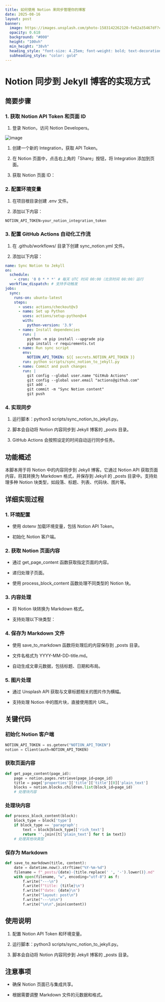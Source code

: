 ```yaml
---
title: 如何使用 Notion 来同步管理你的博客
date: 2025-08-16
layout: post
banner:
  image: https://images.unsplash.com/photo-1583142262120-fe62a35467df?crop=entropy&cs=tinysrgb&fit=max&fm=jpg&ixid=M3w2OTIwMzJ8MHwxfHJhbmRvbXx8fHx8fHx8fDE3NTUzODI3OTV8&ixlib=rb-4.1.0&q=80&w=1080
  opacity: 0.618
  background: "#000"
  height: "100vh"
  min_height: "38vh"
  heading_style: "font-size: 4.25em; font-weight: bold; text-decoration: underline"
  subheading_style: "color: gold"
---
```


# Notion 同步到 Jekyll 博客的实现方式

## 简要步骤

### 1. 获取 Notion API Token 和页面 ID

1. 登录 Notion，访问 Notion Developers。

![image](https://prod-files-secure.s3.us-west-2.amazonaws.com/a7a0cc5a-89b9-4cda-8686-1fba0ca52f40/d19c1afe-dea5-4312-9333-786b0ba83054/image.png?X-Amz-Algorithm=AWS4-HMAC-SHA256&X-Amz-Content-Sha256=UNSIGNED-PAYLOAD&X-Amz-Credential=ASIAZI2LB4667QDH2XHR%2F20250816%2Fus-west-2%2Fs3%2Faws4_request&X-Amz-Date=20250816T221955Z&X-Amz-Expires=3600&X-Amz-Security-Token=IQoJb3JpZ2luX2VjEDYaCXVzLXdlc3QtMiJHMEUCIDvSvUy%2BajKotaRi1zkH80BmRbip8xlyUg38Gu87DXz6AiEA5PaRNp3QwJycr7AYYAHps0a5D%2BPGv2OtfHpC%2F7Obe7Eq%2FwMIfxAAGgw2Mzc0MjMxODM4MDUiDJsHuy536xAn5Bdf8yrcAwdfchxjKLYZxu0mOy4j%2F%2BKOASoTtumkcKg3SYNlAFicSMIasBA%2B5Rmd4EMydoVSXwCqa04qCDq9Ubgbc%2Bq29Kdiqhcv9wpRr9%2FC6gCyFdGtFP0WfzkC6A1sgHvHhPwejSo2BovaTy%2FyCtXRs9yJfq06491w5gX4z%2F92UYXUWojIgdsj3LU%2FAbjmkJIZTdUVdrSv4zg%2BI%2FKctSk%2Femts0JesQnUmiyuIpHbYM56UpGLF5OihPllo2V58uIxmehftzEgLhc53fAxsPcKJ%2BmF1UEtdSUCbT%2FTQs8cjtcWHgv5hVErhDkpEsd1f5TExD9c%2BoFgQUv7WkE1xZjhu7iYTg4XESSONmT7csWllA%2BmzfjgK%2FQ0WXlBovvGQrHKCCtK3EATjyTKh0ycwJMLXmkX%2FSZMEIuuW%2FfzOvYbcFzVwwqVXoMTdrfHaIxcIa9Ew2CkWSrDlKDVBbwFmhQ8uDwE9sViWhwcSSPYovEDU%2BgVqPMPN5NZA3rKnFafis23skoTsMjSTqOfpsVb7CJWl4gHzL1zYcPLo2RZSw3BSrwPUx6GI9MCVbEeWVgZgDMJiKGNmZNqG%2B9nGr3kgbnFuvbxuicANqEY5yPFmEC2PfnPwosxM0AiTGs2zB5KLCHEEMOOGhMUGOqUBbTB7BMuD2eIGxGXZ2skkH5gEtP1jZE2vuaOomUYS1Y4%2Fc02iMfXTiRIUrUmHXKn4LLJOzrzvIOJg5NgsNH21fXHzmfDgo4PdUhiTlJD3BBmrlffFYywnvH5BlBZOfqk1PokJapKGaarSOvlm6w5bmUTNVPptabHOc8xeSLdz%2FpqIMmd5lV8d%2FIucGDeO75pMk7GWg20A1A2fl%2F5F2stOoWYumPxc&X-Amz-Signature=1b8fa2439dec66a671dc2811fc921f4d8ee9bc2931dd420c31e58b07ef8cfcf9&X-Amz-SignedHeaders=host&x-amz-checksum-mode=ENABLED&x-id=GetObject)

1. 创建一个新的 Integration，获取 API Token。

1. 在 Notion 页面中，点击右上角的「Share」按钮，将 Integration 添加到页面。

1. 获取 Notion 页面 ID：


### 2. 配置环境变量

1. 在项目根目录创建 .env 文件。

1. 添加以下内容：

```javascript
NOTION_API_TOKEN=your_notion_integration_token
```

### 3. 配置 GitHub Actions 自动化工作流

1. 在 .github/workflows/ 目录下创建 sync_notion.yml 文件。

1. 添加以下内容：

```yaml
name: Sync Notion to Jekyll
on:
  schedule:
    - cron: '0 0 * * *' # 每天 UTC 时间 00:00（北京时间 08:00）运行
  workflow_dispatch: # 支持手动触发
jobs:
  sync:
    runs-on: ubuntu-latest
    steps:
      - uses: actions/checkout@v3
      - name: Set up Python
        uses: actions/setup-python@v4
        with:
          python-version: '3.9'
      - name: Install dependencies
        run: |
          python -m pip install --upgrade pip
          pip install -r requirements.txt
      - name: Run sync script
        env:
          NOTION_API_TOKEN: ${{ secrets.NOTION_API_TOKEN }}
        run: python scripts/sync_notion_to_jekyll.py
      - name: Commit and push changes
        run: |
          git config --global user.name "GitHub Actions"
          git config --global user.email "actions@github.com"
          git add .
          git commit -m "Sync Notion content"
          git push
```

### 4. 实现同步

1. 运行脚本：python3 scripts/sync_notion_to_jekyll.py。

1. 脚本会自动将 Notion 内容同步到 Jekyll 博客的 _posts 目录。

1. GitHub Actions 会按照设定的时间自动运行同步任务。

## 功能概述

本脚本用于将 Notion 中的内容同步到 Jekyll 博客。它通过 Notion API 获取页面内容，将其转换为 Markdown 格式，并保存到 Jekyll 的 _posts 目录中。支持处理多种 Notion 块类型，如段落、标题、列表、代码块、图片等。

## 详细实现过程

### 1. 环境配置

- 使用 dotenv 加载环境变量，包括 Notion API Token。

- 初始化 Notion 客户端。

### 2. 获取 Notion 页面内容

- 通过 get_page_content 函数获取指定页面的内容。

- 递归处理子页面。

- 使用 process_block_content 函数处理不同类型的 Notion 块。

### 3. 内容处理

- 将 Notion 块转换为 Markdown 格式。

- 支持处理以下块类型：


### 4. 保存为 Markdown 文件

- 使用 save_to_markdown 函数将处理后的内容保存到 _posts 目录。

- 文件名格式为 YYYY-MM-DD-title.md。

- 自动生成文章元数据，包括标题、日期和布局。

### 5. 图片处理

- 通过 Unsplash API 获取与文章标题相关的图片作为横幅。

- 支持处理 Notion 中的图片块，直接使用图片 URL。

## 关键代码

### 初始化 Notion 客户端

```python
NOTION_API_TOKEN = os.getenv("NOTION_API_TOKEN")
notion = Client(auth=NOTION_API_TOKEN)
```

### 获取页面内容

```python
def get_page_content(page_id):
    page = notion.pages.retrieve(page_id=page_id)
    title = page['properties']['title']['title'][0]['plain_text']
    blocks = notion.blocks.children.list(block_id=page_id)
    # 处理块内容
```

### 处理块内容

```python
def process_block_content(block):
    block_type = block['type']
    if block_type == 'paragraph':
        text = block[block_type]['rich_text']
        return ''.join([t['plain_text'] for t in text])
    # 处理其他块类型
```

### 保存为 Markdown

```python
def save_to_markdown(title, content):
    date = datetime.now().strftime("%Y-%m-%d")
    filename = f"_posts/{date}-{title.replace(' ', '-').lower()}.md"
    with open(filename, "w", encoding="utf-8") as f:
        f.write("---\n")
        f.write(f"title: {title}\n")
        f.write(f"date: {date}\n")
        f.write("layout: post\n")
        f.write("---\n\n")
        f.write("\n\n".join(content))
```

## 使用说明

1. 配置 Notion API Token 和环境变量。

1. 运行脚本：python3 scripts/sync_notion_to_jekyll.py。

1. 脚本会自动将 Notion 内容同步到 Jekyll 博客的 _posts 目录。

## 注意事项

- 确保 Notion 页面已与集成共享。

- 根据需要调整 Markdown 文件的元数据和格式。